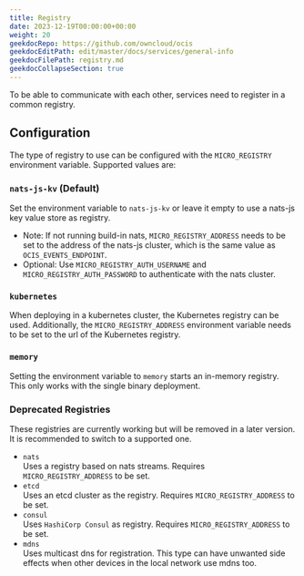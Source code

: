 ```yaml
---
title: Registry
date: 2023-12-19T00:00:00+00:00
weight: 20
geekdocRepo: https://github.com/owncloud/ocis
geekdocEditPath: edit/master/docs/services/general-info
geekdocFilePath: registry.md
geekdocCollapseSection: true
---
```


To be able to communicate with each other, services need to register in a common registry.

## Configuration

The type of registry to use can be configured with the `MICRO_REGISTRY` environment variable. Supported values are:

### `nats-js-kv` (Default)

Set the environment variable to `nats-js-kv` or leave it empty to use a nats-js key value store as registry.

- Note: If not running build-in nats, `MICRO_REGISTRY_ADDRESS` needs to be set to the address of the nats-js cluster, which is the same value as `OCIS_EVENTS_ENDPOINT`.
- Optional: Use `MICRO_REGISTRY_AUTH_USERNAME` and `MICRO_REGISTRY_AUTH_PASSWORD` to authenticate with the nats cluster.

### `kubernetes`

When deploying in a kubernetes cluster, the Kubernetes registry can be used. Additionally, the `MICRO_REGISTRY_ADDRESS` environment variable needs to be set to the url of the Kubernetes registry.

### `memory`

Setting the environment variable to `memory` starts an in-memory registry. This only works with the single binary deployment.

### Deprecated Registries

These registries are currently working but will be removed in a later version. It is recommended to switch to a supported one.

- `nats`\
  Uses a registry based on nats streams. Requires `MICRO_REGISTRY_ADDRESS` to be set.
- `etcd`\
  Uses an etcd cluster as the registry. Requires `MICRO_REGISTRY_ADDRESS` to be set.
- `consul`\
  Uses `HashiCorp Consul` as registry. Requires `MICRO_REGISTRY_ADDRESS` to be set.
- `mdns`\
  Uses multicast dns for registration. This type can have unwanted side effects when other devices in the local network use mdns too.

